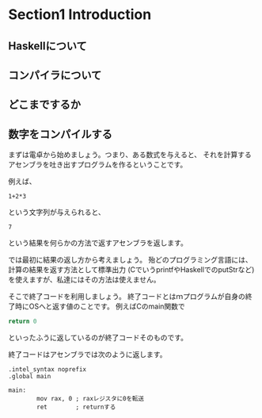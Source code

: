 # Section1 Introduction

## Haskellについて

## コンパイラについて

## どこまでするか

## 数字をコンパイルする

まずは電卓から始めましょう。つまり、ある数式を与えると、
それを計算するアセンブラを吐き出すプログラムを作るということです。

例えば、
```text
1+2*3
```
という文字列が与えられると、
```text
7
```
という結果を何らかの方法で返すアセンブラを返します。

では最初に結果の返し方から考えましょう。
殆どのプログラミング言語には、
計算の結果を返す方法として標準出力
(CでいうprintfやHaskellでのputStrなど)
を使えますが、私達にはその方法は使えません。

そこで終了コードを利用しましょう。
終了コードとはｍプログラムが自身の終了時にOSへと返す値のことです。
例えばCのmain関数で
```c
return 0
```
といったふうに返しているのが終了コードそのものです。

終了コードはアセンブラでは次のように返します。

```Assmbly
.intel_syntax noprefix
.global main

main:
        mov rax, 0 ; raxレジスタに0を転送
        ret        ; returnする
```


